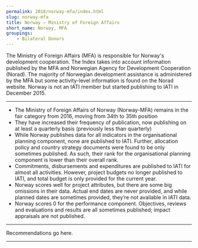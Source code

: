```yaml
---
permalink: 2018/norway-mfa/index.html
slug: norway-mfa
title: Norway – Ministry of Foreign Affairs
short_name: Norway, MFA
groupings:
    - Bilateral Donors
---
```


The Ministry of Foreign Affairs (MFA) is responsible for Norway's development cooperation. The Index takes into account information published by the MFA and Norwegian Agency for Development Cooperation (Norad). The majority of Norwegian development assistance is administered by the MFA but some activity-level information is found on the Norad website. Norway is not an IATI member but started publishing to IATI in December 2015. 

---

- The Ministry of Foreign Affairs of Norway (Norway-MFA) remains in the fair category from 2016, moving from 34th to 35th position
- They have increased their frequency of publication, now publishing on at least a quarterly basis (previously less than quarterly)
- While Norway publishes data for all indicators in the organisational planning component, none are published to IATI. Further, allocation policy and country strategy documents were found to be only sometimes published. As such, their rank for the organisational planning component is lower than their overall rank.
- Commitments, disbursements and expenditures are published to IATI for almost all activities. However, project budgets no longer published to IATI, and total budget is only provided for the current year.
- Norway scores well for project attributes, but there are some big omissions in their data. Actual end dates are never provided, and while planned dates are sometimes provided, they’re not available in IATI data.
- Norway scores 0 for the performance component. Objectives, reviews and evaluations and results are all sometimes published; impact appraisals are not published.

---

Recommendations go here.

---

